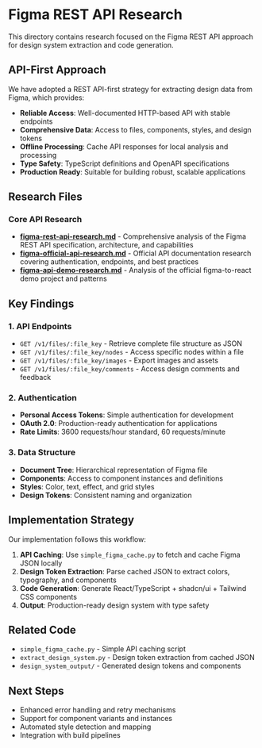 # Figma REST API Research

This directory contains research focused on the Figma REST API approach for design system extraction and code generation.

## API-First Approach

We have adopted a REST API-first strategy for extracting design data from Figma, which provides:

- **Reliable Access**: Well-documented HTTP-based API with stable endpoints
- **Comprehensive Data**: Access to files, components, styles, and design tokens
- **Offline Processing**: Cache API responses for local analysis and processing
- **Type Safety**: TypeScript definitions and OpenAPI specifications
- **Production Ready**: Suitable for building robust, scalable applications

## Research Files

### Core API Research
- **[figma-rest-api-research.md](./figma-rest-api-research.md)** - Comprehensive analysis of the Figma REST API specification, architecture, and capabilities
- **[figma-official-api-research.md](./figma-official-api-research.md)** - Official API documentation research covering authentication, endpoints, and best practices
- **[figma-api-demo-research.md](./figma-api-demo-research.md)** - Analysis of the official figma-to-react demo project and patterns

## Key Findings

### 1. API Endpoints
- `GET /v1/files/:file_key` - Retrieve complete file structure as JSON
- `GET /v1/files/:file_key/nodes` - Access specific nodes within a file
- `GET /v1/files/:file_key/images` - Export images and assets
- `GET /v1/files/:file_key/comments` - Access design comments and feedback

### 2. Authentication
- **Personal Access Tokens**: Simple authentication for development
- **OAuth 2.0**: Production-ready authentication for applications
- **Rate Limits**: 3600 requests/hour standard, 60 requests/minute

### 3. Data Structure
- **Document Tree**: Hierarchical representation of Figma file
- **Components**: Access to component instances and definitions
- **Styles**: Color, text, effect, and grid styles
- **Design Tokens**: Consistent naming and organization

## Implementation Strategy

Our implementation follows this workflow:

1. **API Caching**: Use `simple_figma_cache.py` to fetch and cache Figma JSON locally
2. **Design Token Extraction**: Parse cached JSON to extract colors, typography, and components
3. **Code Generation**: Generate React/TypeScript + shadcn/ui + Tailwind CSS components
4. **Output**: Production-ready design system with type safety

## Related Code

- `simple_figma_cache.py` - Simple API caching script
- `extract_design_system.py` - Design token extraction from cached JSON
- `design_system_output/` - Generated design tokens and components

## Next Steps

- Enhanced error handling and retry mechanisms
- Support for component variants and instances
- Automated style detection and mapping
- Integration with build pipelines